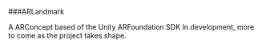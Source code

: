 ###ARLandmark

A ARConcept based of the Unity ARFoundation SDK
In development, more to come as the project takes shape.

